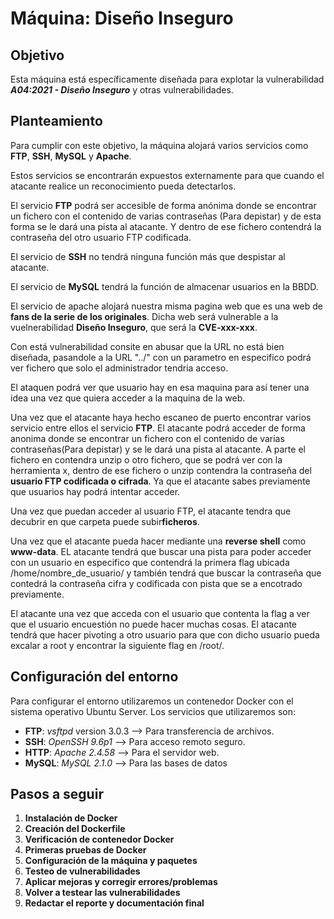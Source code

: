 # **Máquina: Diseño Inseguro**

## Objetivo
Esta máquina está específicamente diseñada para explotar la vulnerabilidad ***A04:2021 - Diseño Inseguro*** y otras vulnerabilidades.

## Planteamiento
Para cumplir con este objetivo, la máquina alojará varios servicios como **FTP**, **SSH**, **MySQL** y **Apache**.

Estos servicios se encontrarán expuestos externamente para que cuando el atacante realice un reconocimiento pueda detectarlos.

El servicio **FTP** podrá ser accesible de forma anónima donde se encontrar un fichero con el contenido de varias contraseñas (Para depistar) y de esta forma se le dará una pista al atacante. Y dentro de ese fichero contendrá la contraseña del otro usuario FTP codificada.

El servicio de **SSH** no tendrá ninguna función más que despistar al atacante.

El servicio de **MySQL** tendrá la función de almacenar usuarios en la BBDD.


El servicio de apache alojará nuestra misma pagina web que es una web de **fans de la serie de los originales**. Dicha web será vulnerable a la vuelnerabilidad **Diseño Inseguro**, que será la **CVE-xxx-xxx**.

Con está vulnerabilidad consite en abusar que la URL no está bien diseñada, pasandole a la URL "../" con un parametro en especifico podrá ver fichero que solo el administrador tendria acceso.

El ataquen podrá ver que usuario hay en esa maquina para así tener una idea una vez que quiera acceder a la maquina de la web.

Una vez que el atacante haya hecho escaneo de puerto encontrar varios servicio entre ellos el servicio **FTP**. El atacante podrá acceder de forma anonima donde se encontrar un fichero con el contenido de varias contraseñas(Para depistar) y se le dará una pista al atacante. A parte el fichero en contendra unzip o otro fichero, que se podrá ver con la herramienta x, dentro de ese fichero o unzip contendra la contraseña del **usuario FTP codificada o cifrada**. Ya que el atacante sabes previamente que usuarios hay podrá intentar acceder.


Una vez que puedan acceder al usuario FTP, el atacante tendra que decubrir en que carpeta puede subir**ficheros**.

Una vez que el atacante pueda hacer mediante una **reverse shell** como **www-data**. EL atacante tendrá que buscar una pista para poder acceder con un usuario en especifico que contendrá la primera flag ubicada /home/nombre_de_usuario/ y también tendrá que buscar la contraseña que contedrá la contraseña cifra y codificada con pista que se a encotrado previamente.

El atacante una vez que acceda con el usuario que contenta la flag a ver que el usuario encuestión no puede hacer muchas cosas. El atacante tendrá que hacer pivoting a otro usuario para que con dicho usuario pueda excalar a root y encontrar la siguiente flag en /root/.


## Configuración del entorno
Para configurar el entorno utilizaremos un contenedor Docker con el sistema operativo Ubuntu Server. Los servicios que utilizaremos son:

- **FTP**: *vsftpd* version 3.0.3 --> Para transferencia de archivos.
- **SSH**: *OpenSSH 9.6p1* --> Para acceso remoto seguro.
- **HTTP**: *Apache 2.4.58* --> Para el servidor web.
- **MySQL**: *MySQL 2.1.0* --> Para las bases de datos
 
## Pasos a seguir

1. **Instalación de Docker**
2. **Creación del Dockerfile**
3. **Verificación de contenedor Docker**
4. **Primeras pruebas de Docker**
5. **Configuración de la máquina y paquetes**
6. **Testeo de vulnerabilidades**
7. **Aplicar mejoras y corregir errores/problemas**
8. **Volver a testear las vulnerabilidades**
9. **Redactar el reporte y documentación final**
